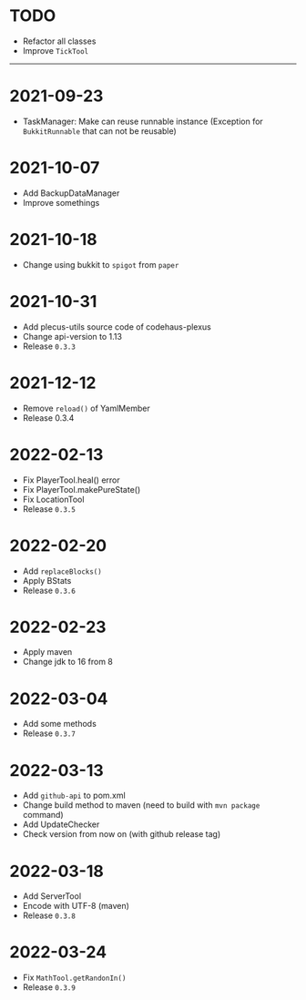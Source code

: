 # TODO
- Refactor all classes
- Improve `TickTool` 


--- 

# 2021-09-23
- TaskManager: Make can reuse runnable instance (Exception for `BukkitRunnable` that can not be reusable)

# 2021-10-07
- Add BackupDataManager 
- Improve somethings

# 2021-10-18
- Change using bukkit to `spigot` from `paper`

# 2021-10-31
- Add plecus-utils source code of codehaus-plexus
- Change api-version to 1.13
- Release `0.3.3`

# 2021-12-12
- Remove `reload()` of YamlMember
- Release 0.3.4

# 2022-02-13
- Fix PlayerTool.heal() error
- Fix PlayerTool.makePureState()
- Fix LocationTool
- Release `0.3.5`

# 2022-02-20
- Add `replaceBlocks()`
- Apply BStats
- Release `0.3.6`

# 2022-02-23
- Apply maven
- Change jdk to 16 from 8

# 2022-03-04
- Add some methods
- Release `0.3.7`

# 2022-03-13
- Add `github-api` to pom.xml 
- Change build method to maven (need to build with `mvn package` command)
- Add UpdateChecker
- Check version from now on (with github release tag)

# 2022-03-18
- Add ServerTool
- Encode with UTF-8 (maven)
- Release `0.3.8`

# 2022-03-24
- Fix `MathTool.getRandonIn()`
- Release `0.3.9`


















